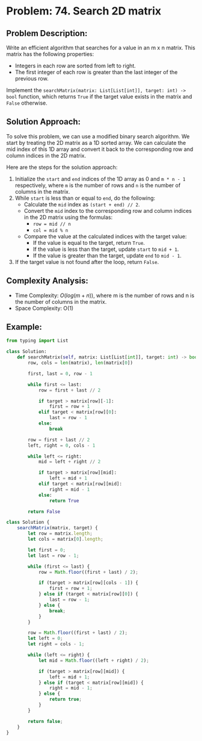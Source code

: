 # Problem: 74. Search 2D matrix

## Problem Description:
Write an efficient algorithm that searches for a value in an m x n matrix. This matrix has the following properties:

- Integers in each row are sorted from left to right.
- The first integer of each row is greater than the last integer of the previous row.

Implement the `searchMatrix(matrix: List[List[int]], target: int) -> bool` function, which returns `True` if the target value exists in the matrix and `False` otherwise.

## Solution Approach:
To solve this problem, we can use a modified binary search algorithm. We start by treating the 2D matrix as a 1D sorted array. We can calculate the mid index of this 1D array and convert it back to the corresponding row and column indices in the 2D matrix.

Here are the steps for the solution approach:

1. Initialize the `start` and `end` indices of the 1D array as 0 and `m * n - 1` respectively, where `m` is the number of rows and `n` is the number of columns in the matrix.
2. While `start` is less than or equal to `end`, do the following:
   - Calculate the `mid` index as `(start + end) // 2`.
   - Convert the `mid` index to the corresponding row and column indices in the 2D matrix using the formulas:
     - `row = mid // n`
     - `col = mid % n`
   - Compare the value at the calculated indices with the target value:
     - If the value is equal to the target, return `True`.
     - If the value is less than the target, update `start` to `mid + 1`.
     - If the value is greater than the target, update `end` to `mid - 1`.
3. If the target value is not found after the loop, return `False`.

## Complexity Analysis:
- Time Complexity: $O(log(m + n))$, where m is the number of rows and n is the number of columns in the matrix.
- Space Complexity: O(1)

## Example:
```python []
from typing import List

class Solution:
    def searchMatrix(self, matrix: List[List[int]], target: int) -> bool:
        row, cols = len(matrix), len(matrix[0])

        first, last = 0, row - 1

        while first <= last:
            row = first + last // 2

            if target > matrix[row][-1]:
                first = row + 1
            elif target < matrix[row][0]:
                last = row - 1
            else:
                break

        row = first + last // 2
        left, right = 0, cols - 1

        while left <= right:
            mid = left + right // 2

            if target > matrix[row][mid]:
                left = mid + 1
            elif target < matrix[row][mid]:
                right = mid - 1
            else:
                return True

        return False
```
```javascript []
class Solution {
    searchMatrix(matrix, target) {
        let row = matrix.length;
        let cols = matrix[0].length;

        let first = 0;
        let last = row - 1;

        while (first <= last) {
            row = Math.floor((first + last) / 2);

            if (target > matrix[row][cols - 1]) {
                first = row + 1;
            } else if (target < matrix[row][0]) {
                last = row - 1;
            } else {
                break;
            }
        }

        row = Math.floor((first + last) / 2);
        let left = 0;
        let right = cols - 1;

        while (left <= right) {
            let mid = Math.floor((left + right) / 2);

            if (target > matrix[row][mid]) {
                left = mid + 1;
            } else if (target < matrix[row][mid]) {
                right = mid - 1;
            } else {
                return true;
            }
        }

        return false;
    }
}
```
